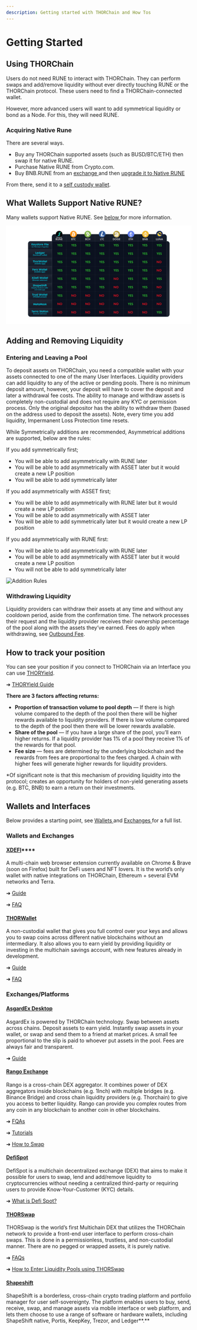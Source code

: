 ```yaml
---
description: Getting started with THORChain and How Tos
---
```


# Getting Started

## Using THORChain

Users do not need RUNE to interact with THORChain. They can perform swaps and add/remove liquidity without ever directly touching RUNE or the THORChain protocol. These users need to find a THORChain-connected wallet.&#x20;

However, more advanced users will want to add symmetrical liquidity or bond as a Node. For this, they will need RUNE.&#x20;

### Acquiring Native Rune&#x20;

There are several ways.&#x20;

* Buy any THORChain supported assets (such as BUSD/BTC/ETH) then swap it for native RUNE.&#x20;
* Purchase Native RUNE from Crypto.com.&#x20;
* Buy BNB.RUNE from an [exchange ](https://www.coingecko.com/en/coins/thorchain#markets)and then [upgrade it to Native RUNE](https://www.youtube.com/watch?v=xp0t5cOW2os)

From there, send it to a [self custody wallet](https://linen.app/articles/what-is-a-self-custody-non-custodial-wallet/).

## **What Wallets Support Native RUNE?**

Many wallets support Native RUNE. See [below ](getting-started.md#wallets-and-interfaces)for more information.

![Wallets Supported](<../.gitbook/assets/image (42).png>)

## Adding and Removing Liquidity

### Entering and Leaving a Pool

To deposit assets on THORChain, you need a compatible wallet with your assets connected to one of the many User Interfaces. Liquidity providers can add liquidity to any of the active or pending pools. There is no minimum deposit amount, however, your deposit will have to cover the deposit and later a withdrawal fee costs. The ability to manage and withdraw assets is completely non-custodial and does not require any KYC or permission process. Only the original depositor has the ability to withdraw them (based on the address used to deposit the assets). Note, every time you add liquidity, Impermanent Loss Protection time resets.

While Symmetrically additions are recommended, Asymmetrical additions are supported, below are the rules:

If you add symmetrically first;

* You will be able to add asymmetrically with RUNE later&#x20;
* You will be able to add asymmetrically with ASSET later but it would create a new LP position&#x20;
* You will be able to add symmetrically later

If you add asymmetrically with ASSET first;

* You will be able to add asymmetrically with RUNE later but it would create a new LP position
* You will be able to add asymmetrically with ASSET later
* You will be able to add symmetrically later but it would create a new LP position

If you add asymmetrically with RUNE first:

* You will be able to add asymmetrically with RUNE later
* You will be able to add asymmetrically with ASSET later but it would create a new LP position
* You will not be able to add symmetrically later&#x20;

![Addition Rules](https://lh3.googleusercontent.com/Vqi0wC-1dEnTGS410rXaiKpaGW5KUrzEBZPtD\_jPyWOKsooVQtWZ5hZlJWuAvmuA4c22V4WGjjlDGKKhE6p4JWKXzHKt5CS4tvnKDGdNuTsEpkQr7Ual0LpMWkEH1yFIzCqzC\_Do)

### Withdrawing Liquidity

Liquidity providers can withdraw their assets at any time and without any cooldown period, aside from the confirmation time. The network processes their request and the liquidity provider receives their ownership percentage of the pool along with the assets they’ve earned. Fees do apply when withdrawing, see [Outbound Fee](../how-it-works/fees.md#outbound-fee).

## **How to track your position**

You can see your position if you connect to THORChain via an Interface you can use [THORYield](https://app.thoryield.com).

➜ [THORYield Guide](https://thorswap.medium.com/introducing-thoryield-v2-%EF%B8%8F-a6618c1cfcdb)

**There are 3 factors affecting returns:**

* **Proportion of transaction volume to pool depth** — If there is high volume compared to the depth of the pool then there will be higher rewards available to liquidity providers. If there is low volume compared to the depth of the pool then there will be lower rewards available.
* **Share of the pool** — If you have a large share of the pool, you’ll earn higher returns. If a liquidity provider has 1% of a pool they receive 1% of the rewards for that pool.
* **Fee size** — fees are determined by the underlying blockchain and the rewards from fees are proportional to the fees charged. A chain with higher fees will generate higher rewards for liquidity providers.

\*Of significant note is that this mechanism of providing liquidity into the protocol; creates an opportunity for holders of non-yield generating assets (e.g. BTC, BNB) to earn a return on their investments.

## Wallets and Interfaces

Below provides a starting point, see [Wallets ](../ecosystem.md#wallets)and [Exchanges ](../ecosystem.md#exchanges)for a full list.&#x20;

### Wallets and Exchanges

#### [**XDEFI**](https://www.xdefi.io)****

A multi-chain web browser extension currently available on Chrome & Brave (soon on Firefox) built for DeFi users and NFT lovers. It is the world’s only wallet with native integrations on THORChain, Ethereum + several EVM networks and Terra.

➜ [Guide](https://xdefi-wallet.gitbook.io/xdefi-wallet/web-browsers)

➜ [FAQ](https://xdefi-wallet.gitbook.io/xdefi-wallet/faq/frequently-asked-questions)

#### ****[**THORWallet**](https://www.thorwallet.org)****

A non-custodial wallet that gives you full control over your keys and allows you to swap coins across different native blockchains without an intermediary. It also allows you to earn yield by providing liquidity or investing in the multichain savings account, with new features already in development.

➜ [Guide](https://thorwallet.medium.com/introduction-of-thorwallet-ae6d1dfc2076)

➜ [FAQ](https://www.thorwallet.org/faq/general)

### **Exchanges/Platforms**

#### ****[**AsgardEx Desktop**](https://github.com/thorchain/asgardex-electron/releases)****

AsgardEx is powered by THORChain technology. Swap between assets across chains. Deposit assets to earn yield. Instantly swap assets in your wallet, or swap and send them to a friend at market prices. A small fee proportional to the slip is paid to whoever put assets in the pool. Fees are always fair and transparent.

➜ [Guide](https://github.com/thorchain/ledger-thorchain/blob/main/docs/INSTRUCTIONS.md)

#### ****[**Rango Exchange**](https://rango.exchange)****

Rango is a cross-chain DEX aggregator. It combines power of DEX aggregators inside blockchains (e.g. 1Inch) with multiple bridges (e.g. Binance Bridge) and cross chain liquidity providers (e.g. Thorchain) to give you access to better liquidity. Rango can provide you complex routes from any coin in any blockchain to another coin in other blockchains.&#x20;

➜ [FQAs](https://rango.exchange/faq)

➜ [Tutorials](https://rango.exchange/tutorials)

➜ [How to Swap](https://rango.exchange/how-to-swap)

#### [**DefiSpot**](https://www.defispot.com/trade)

DefiSpot is a multichain decentralized exchange (DEX) that aims to make it possible for users to swap, lend and add/remove liquidity to cryptocurrencies without needing a centralized third-party or requiring users to provide Know-Your-Customer (KYC) details.

➜ [What is Defi Spot?](https://medium.com/defispot/what-is-defispot-and-why-does-it-exist-1cb6df53d6b1#:\~:text=DefiSpot%20is%20a%20multichain%20decentralized,%2DCustomer%20\(KYC\)%20details.)

#### ****[**THORSwap**](https://app.thorswap.finance)****

THORSwap is the world’s first Multichain DEX that utilizes the THORChain network to provide a front-end user interface to perform cross-chain swaps. This is done in a permissionless, trustless, and non-custodial manner. There are no pegged or wrapped assets, it is purely native.

➜ [FAQs](https://app.thorswap.finance/faq)

➜ [How to Enter Liquidity Pools using THORSwap](https://www.youtube.com/watch?v=SKv5aAMh2Js)

#### ****[**Shapeshift**](https://app.shapeshift.com)****

ShapeShift is a borderless, cross-chain crypto trading platform and portfolio manager for user self-sovereignty. The platform enables users to buy, send, receive, swap, and manage assets via mobile interface or web platform, and lets them choose to use a range of software or hardware wallets, including ShapeShift native, Portis, KeepKey, Trezor, and Ledger**.**
